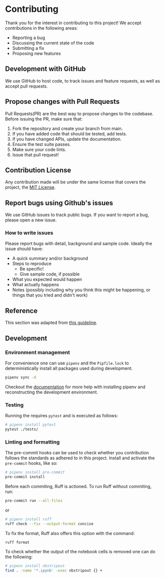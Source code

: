 # Contributing

Thank you for the interest in contributing to this project! We accept contributions in the following areas:

- Reporting a bug
- Discussing the current state of the code
- Submitting a fix
- Proposing new features

## Development with GitHub

We use GitHub to host code, to track issues and feature requests, as well as accept pull requests.

## Propose changes with Pull Requests

Pull Requests(PR) are the best way to propose changes to the codebase. Before issuing the PR, make sure that:

1. Fork the repository and create your branch from main.
2. If you have added code that should be tested, add tests.
3. If you have changed APIs, update the documentation.
4. Ensure the test suite passes.
5. Make sure your code lints.
6. Issue that pull request!

## Contribution License

Any contribution made will be under the same license that covers the project, the [MIT License](LICENSE.txt).

## Report bugs using Github's issues

We use GitHub issues to track public bugs. If you want to report a bug, please open a new issue.

### How to write issues

Please report bugs with detail, background and sample code. Ideally the issue should have:

- A quick summary and/or background
- Steps to reproduce
  - Be specific!
  - Give sample code, if possible
- What you expected would happen
- What actually happens
- Notes (possibly including why you think this might be happening, or things that you tried and didn't work)

## Reference

This section was adapted from [this guideline](https://gist.github.com/briandk/3d2e8b3ec8daf5a27a62).

## Development

### Environment management

For convenience one can use `pipenv` and the `Pipfile.lock` to deterministically install all packages used during development.

```bash
pipenv sync -d
```

Checkout the [documentation](https://pipenv.pypa.io/en/latest/) for more help with installing pipenv and reconstructing the development environment.

### Testing

Running the requires `pytest` and is executed as follows:

```bash
# pipenv install pytest
pytest ./tests/
```

### Linting and formatting

The pre-commit hooks can be used to check whether you contribution follows the standards as adhered to in this project. Install and activate the `pre-commit` hooks, like so:

```bash
# pipenv install pre-commit
pre-commit install
```

Before each commiting, Ruff is actioned. To run Ruff without commiting, run:

```bash
pre-commit run --all-files
```

or

```bash
# pipenv install ruff
ruff check --fix --output-format concise
```

To fix the format, Ruff also offers this option with the command:

```bash
ruff format
```

To check whether the output of the notebook cells is removed one can do the following:

```bash
# pipenv install nbstripout
find . -name '*.ipynb' -exec nbstripout {} +
```
